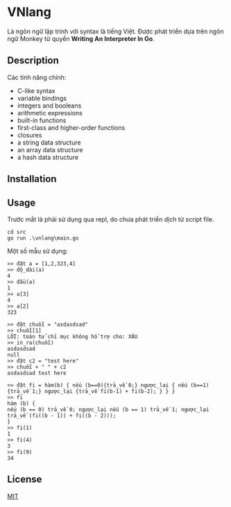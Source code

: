 # VNlang

Là ngôn ngữ lập trình với syntax là tiếng Việt. Được phát triển dựa trên ngôn ngữ Monkey từ quyển **Writing An Interpreter In Go**.

## Description

Các tính năng chính:

- C-like syntax
- variable bindings
- integers and booleans
- arithmetic expressions
- built-in functions
- first-class and higher-order functions
- closures
- a string data structure
- an array data structure
- a hash data structure

## Installation

## Usage

Trước mắt là phải sử dụng qua repl, do chưa phát triển dịch từ script file.

```
cd src
go run .\vnlang\main.go
```

Một số mẫu sử dụng:

```
>> đặt a = [1,2,323,4]
>> độ_dài(a)
4
>> đầu(a)
1
>> a[3]
4
>> a[2]
323
```

```
>> đặt chuỗi = "asdasdsad"
>> chuỗi[1]
LỖI: toán tử chỉ mục không hỗ trợ cho: XÂU
>> in_ra(chuỗi)
asdasdsad
null
>> đặt c2 = "test here"
>> chuỗi + " " + c2
asdasdsad test here
```

```
>> đặt fi = hàm(b) { nếu (b==0){trả_về 0;} ngược_lại { nếu (b==1) {trả_về 1;} ngược_lại {trả_về fi(b-1) + fi(b-2); } } }
>> fi
hàm (b) {
nếu (b == 0) trả_về 0; ngược_lại nếu (b == 1) trả_về 1; ngược_lại trả_về (fi((b - 1)) + fi((b - 2)));
}
>> fi(1)
1
>> fi(4)
3
>> fi(9)
34
```

## License

[MIT](https://choosealicense.com/licenses/mit/)
